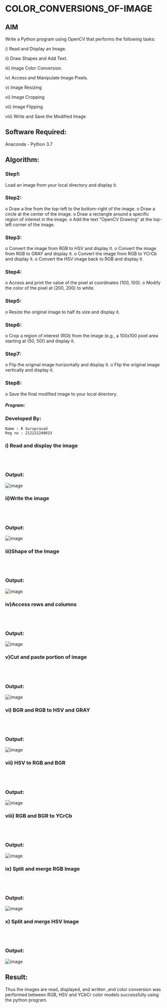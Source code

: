 # COLOR_CONVERSIONS_OF-IMAGE
## AIM
Write a Python program using OpenCV that performs the following tasks:

i) Read and Display an Image.

ii) 	Draw Shapes and Add Text.

iii) Image Color Conversion.

iv) Access and Manipulate Image Pixels.

v) Image Resizing

vi) Image Cropping

vii) Image Flipping

viii)	Write and Save the Modified Image

## Software Required:
Anaconda - Python 3.7
## Algorithm:
### Step1:
Load an image from your local directory and display it.
### Step2:
o	Draw a line from the top-left to the bottom-right of the image.
o	Draw a circle at the center of the image.
o	Draw a rectangle around a specific region of interest in the image.
o	Add the text "OpenCV Drawing" at the top-left corner of the image.

### Step3:
o	Convert the image from RGB to HSV and display it.
o	Convert the image from RGB to GRAY and display it.
o	Convert the image from RGB to YCrCb and display it.
o	Convert the HSV image back to RGB and display it.

### Step4:
o	Access and print the value of the pixel at coordinates (100, 100).
o	Modify the color of the pixel at (200, 200) to white.

### Step5:
o	Resize the original image to half its size and display it.
### Step6:
o	Crop a region of interest (ROI) from the image (e.g., a 100x100 pixel area starting at (50, 50)) and display it.
### Step7:
o	Flip the original image horizontally and display it.
o	Flip the original image vertically and display it.

### Step8:
o	Save the final modified image to your local directory.



##### Program:
### Developed By:
```
Name : R Guruprasad
Reg no : 212222240033
```

### i) Read and display the image

<br>
<br>

### Output:
![image](https://github.com/user-attachments/assets/2ee76d9b-cebb-4720-92c8-5bc62f451b6d)

### ii)Write the image

<br>
<br>

### Output:
![image](https://github.com/user-attachments/assets/b8e46675-f3d9-4c17-8159-9fdf6e4c4bc2)

### iii)Shape of the Image

<br>
<br>

### Output:
![image](https://github.com/user-attachments/assets/375815fc-f859-4573-9336-787f114811bf)

### iv)Access rows and columns
<br>
<br>

### Output:
![image](https://github.com/user-attachments/assets/845cc795-040f-4044-9ba5-40a906d37a5d)

### v)Cut and paste portion of image
<br>
<br>

### Output:
![image](https://github.com/user-attachments/assets/1f8d5df1-11a6-4696-a7b5-6c1ce307f853)

### vi) BGR and RGB to HSV and GRAY
<br>
<br>

### Output:
![image](https://github.com/user-attachments/assets/ad512ee5-758e-46d2-975a-66588fb80e87)

### vii) HSV to RGB and BGR
<br>
<br>

### Output:
![image](https://github.com/user-attachments/assets/8f77628c-915e-4b9f-945c-ee06b8835024)

### viii) RGB and BGR to YCrCb
<br>
<br>

### Output:
![image](https://github.com/user-attachments/assets/301e5e29-47e1-4dc2-a206-77ce86f43ab2)

### ix) Split and merge RGB Image
<br>
<br>

### Output:
![image](https://github.com/user-attachments/assets/b37175a9-7ad7-4758-b78b-c08b6b7b248c)

### x) Split and merge HSV Image
<br>
<br>

### Output:
![image](https://github.com/user-attachments/assets/e62af3ef-b281-47cc-bd99-6f3bde16a60e)

## Result:
Thus the images are read, displayed, and written ,and color conversion was performed between RGB, HSV and YCbCr color models successfully using the python program.







